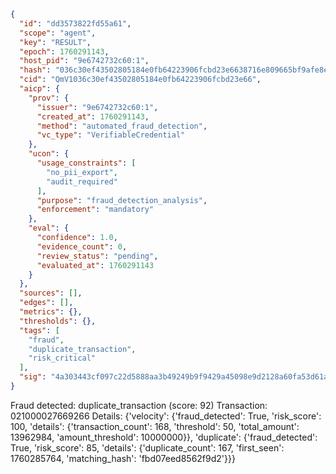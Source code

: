 ```json
{
  "id": "dd3573822fd55a61",
  "scope": "agent",
  "key": "RESULT",
  "epoch": 1760291143,
  "host_pid": "9e6742732c60:1",
  "hash": "036c30ef43502805184e0fb64223906fcbd23e6638716e809665bf9afe8e6034",
  "cid": "QmV1036c30ef43502805184e0fb64223906fcbd23e66",
  "aicp": {
    "prov": {
      "issuer": "9e6742732c60:1",
      "created_at": 1760291143,
      "method": "automated_fraud_detection",
      "vc_type": "VerifiableCredential"
    },
    "ucon": {
      "usage_constraints": [
        "no_pii_export",
        "audit_required"
      ],
      "purpose": "fraud_detection_analysis",
      "enforcement": "mandatory"
    },
    "eval": {
      "confidence": 1.0,
      "evidence_count": 0,
      "review_status": "pending",
      "evaluated_at": 1760291143
    }
  },
  "sources": [],
  "edges": [],
  "metrics": {},
  "thresholds": {},
  "tags": [
    "fraud",
    "duplicate_transaction",
    "risk_critical"
  ],
  "sig": "4a303443cf097c22d5888aa3b49249b9f9429a45098e9d2128a60fa53d61aabf"
}
```

Fraud detected: duplicate_transaction (score: 92)
Transaction: 021000027669266
Details: {'velocity': {'fraud_detected': True, 'risk_score': 100, 'details': {'transaction_count': 168, 'threshold': 50, 'total_amount': 13962984, 'amount_threshold': 10000000}}, 'duplicate': {'fraud_detected': True, 'risk_score': 85, 'details': {'duplicate_count': 167, 'first_seen': 1760285764, 'matching_hash': 'fbd07eed8562f9d2'}}}